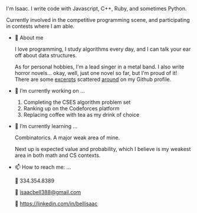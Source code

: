 I'm Isaac. I write code with Javascript, C++, Ruby, and sometimes Python.

Currently involved in the competitive programming scene, and participating in contests where I am able.

- 🧍 About me
  
  I love programming, I study algorithms every day, and I can talk your ear off about data structures.
  
  As for personal hobbies, I'm a lead singer in a metal band. I also write horror novels... okay, well, just one novel so far, but I'm proud of it! There are some [excerpts](https://github.com/IsaacBell/j-78) scattered [around](https://github.com/IsaacBell/crystal-dreams) on my Github profile.

- 🔭 I’m currently working on ...
  
  1. Completing the CSES algorithm problem set
  2. Ranking up on the Codeforces platform
  3. Replacing coffee with tea as my drink of choice

- 🌱 I’m currently learning ...
  
  Combinatorics. A major weak area of mine.
  
  Next up is expected value and probability, which I believe is my weakest area in both math and CS contexts.

- 📫 How to reach me: ...

  📱 334.354.8389
  
  📧 isaacbell388@gmail.com
  
  🔗 https://linkedin.com/in/bellisaac
 
